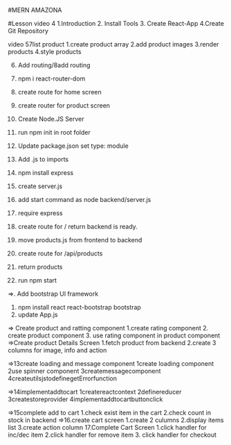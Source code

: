 #MERN AMAZONA

#Lesson
video 4
1.Introduction 2. Install Tools 3. Create React-App
4.Create Git Repository

video 57list product
1.create product array
2.add product images
3.render products
4.style products

6. Add routing/8add routing
1. npm i react-router-dom
1. create route for home screen
1. create router for product screen

1. Create Node.JS Server
1. run npm init in root folder
1. Update package.json set type: module
1. Add .js to imports
1. npm install express
1. create server.js
1. add start command as node backend/server.js
1. require express
1. create route for / return backend is ready.
1. move products.js from frontend to backend
1. create route for /api/products
1. return products
1. run npm start

=>. Add bootstrap UI framework

1. npm install react react-bootstrap bootstrap
1. update App.js

=> Create product and ratting component
1.create rating component 2. create product component 3. use rating component in product component
=>Create product Details Screen
1.fetch product from backend 2.create 3 columns for image, info and action

=>13create loading and message component
1create loading component
2use spinner component
3createmessagecomponent
4createutilsjstodefinegetErrorfunction

=>14implementaddtocart
1createreactcontext
2definereducer
3createstoreprovider
4implementaddtocartbuttonclick

=>15complete add to cart
1.check exist item in the cart
2.check count in stock in backend
=>16.create cart screen
1.create 2 culumns
2.display items list
3.create action column
17.Complete Cart Screen
1.click handler for inc/dec item
2.click handler for remove item 3. click handler for checkout
